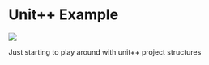 Unit++ Example
============

<a href="https://travis-ci.org/xeb/unit-example"><img src="https://travis-ci.org/xeb/unit-example.svg" border="0" /></a>

Just starting to play around with unit++ project structures
